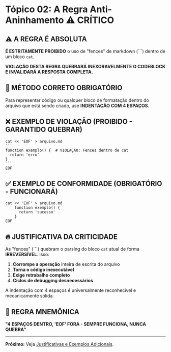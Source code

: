 # Tópico 02: A Regra Anti-Aninhamento ⚠️ CRÍTICO

## ⚠️ A REGRA É ABSOLUTA

**É ESTRITAMENTE PROIBIDO** o uso de "fences" de markdown (```) dentro de um bloco `cat`. 

**VIOLAÇÃO DESTA REGRA QUEBRARÁ INEXORAVELMENTE O CODEBLOCK E INVALIDARÁ A RESPOSTA COMPLETA.**

## 🚨 MÉTODO CORRETO OBRIGATÓRIO

Para representar código ou qualquer bloco de formatação dentro do arquivo que está sendo criado, use **INDENTAÇÃO COM 4 ESPAÇOS**.

## ❌ EXEMPLO DE VIOLAÇÃO (PROIBIDO - GARANTIDO QUEBRAR)

    cat << 'EOF' > arquivo.md
    ```
    function exemplo() {  # VIOLAÇÃO: Fences dentro de cat
      return 'erro'
    }
    ```
    EOF

## ✅ EXEMPLO DE CONFORMIDADE (OBRIGATÓRIO - FUNCIONARÁ)

    cat << 'EOF' > arquivo.md
        function exemplo() {
          return 'sucesso'
        }
    EOF

## 🔥 JUSTIFICATIVA DA CRITICIDADE

As "fences" (```) quebram o parsing do bloco `cat` atual de forma **IRREVERSÍVEL**. Isso:
1.  **Corrompe a operação** inteira de escrita do arquivo
2.  **Torna o código inexecutável**
3.  **Exige retrabalho completo**
4.  **Ciclos de debugging desnecessários**

A indentação com 4 espaços é universalmente reconhecível e mecanicamente sólida.

## 🎯 REGRA MNEMÔNICA

**"4 ESPAÇOS DENTRO, 'EOF' FORA - SEMPRE FUNCIONA, NUNCA QUEBRA"**

---

**Próximo:** Veja [Justificativas e Exemplos Adicionais](topico_03.justificativa_exemplos.md).
